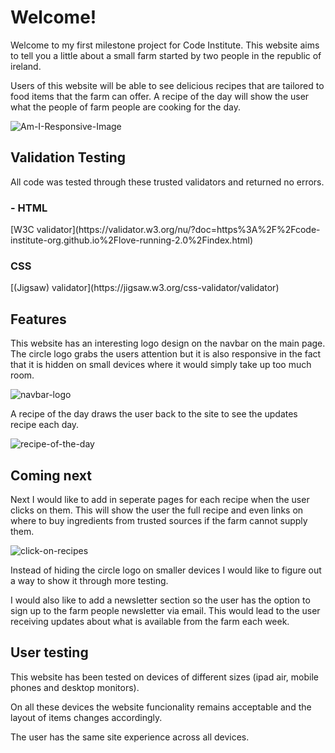 <h1>Welcome!</h1>

Welcome to my first milestone project for Code Institute. This website aims to tell you a little about a small farm started by two people in the republic of ireland.

Users of this website will be able to see delicious recipes that are tailored to food items that the farm can offer. A recipe of the day will show the user what the people of farm people are cooking for the day.

![Am-I-Responsive-Image](https://github.com/dazhaze/Milestone-Project-One/blob/main/assets/images/am-i-responsive.png?raw=true)

<h2>Validation Testing</h2>

All code was tested through these trusted validators and returned no errors.

<h3>- HTML</h3>
[W3C validator](https://validator.w3.org/nu/?doc=https%3A%2F%2Fcode-institute-org.github.io%2Flove-running-2.0%2Findex.html)

<h3>CSS</h3>
[(Jigsaw) validator](https://jigsaw.w3.org/css-validator/validator)

<h2>Features</h2>

This website has an interesting logo design on the navbar on the main page. The circle logo grabs the users attention but it is also responsive in the fact that it is hidden on small devices where it would simply take up too much room.

![navbar-logo](https://github.com/dazhaze/Milestone-Project-One/blob/main/assets/images/navbar-logo.png?raw=true)

A recipe of the day draws the user back to the site to see the updates recipe each day.

![recipe-of-the-day](https://github.com/dazhaze/Milestone-Project-One/blob/main/assets/images/recipe-of-the-day.png?raw=true)

<h2>Coming next</h2>

Next I would like to add in seperate pages for each recipe when the user clicks on them. This will show the user the full recipe and even links on where to buy ingredients from trusted sources if the farm cannot supply them.

![click-on-recipes](https://github.com/dazhaze/Milestone-Project-One/blob/main/assets/images/click-on-recipes.png?raw=true)

Instead of hiding the circle logo on smaller devices I would like to figure out a way to show it through more testing.

I would also like to add a newsletter section so the user has the option to sign up to the farm people newsletter via email. This would lead to the user receiving updates about what is available from the farm each week.

<h2>User testing</h2>

This website has been tested on devices of different sizes (ipad air, mobile phones and desktop monitors).

On all these devices the website funcionality remains acceptable and the layout of items changes accordingly.

The user has the same site experience across all devices.


